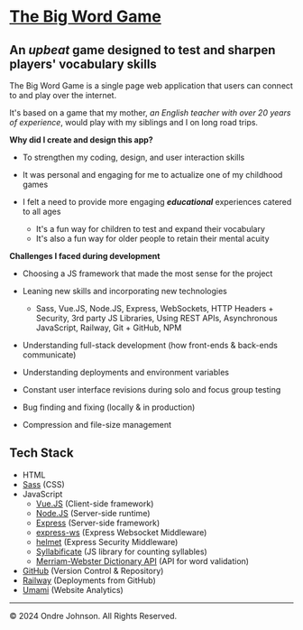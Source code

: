 # [The Big Word Game](https://thebigwordgame.com)
## An _upbeat_ game designed to test and sharpen players' vocabulary skills
The Big Word Game is a single page web application that users can connect to and play over the internet.

It's based on a game that my mother, _an English teacher with over 20 years of experience_, would play with my siblings and I on long road trips. 

**Why did I create and design this app?**
- To strengthen my coding, design, and user interaction skills
- It was personal and engaging for me to actualize one of my childhood games
- I felt a need to provide more engaging ***educational*** experiences catered to all ages
  
  - It's a fun way for children to test and expand their vocabulary
  - It's also a fun way for older people to retain their mental acuity

**Challenges I faced during development**
- Choosing a JS framework that made the most sense for the project
- Leaning new skills and incorporating new technologies
  
  - Sass, Vue.JS, Node.JS, Express, WebSockets, HTTP Headers + Security, 3rd party JS Libraries, Using REST APIs, Asynchronous JavaScript, Railway, Git + GitHub, NPM
- Understanding full-stack development (how front-ends & back-ends communicate)
- Understanding deployments and environment variables
- Constant user interface revisions during solo and focus group testing
- Bug finding and fixing (locally & in production)
- Compression and file-size management

## Tech Stack
- HTML
- [Sass](https://sass-lang.com/) (CSS)
- JavaScript
  - [Vue.JS](https://vuejs.org/) (Client-side framework)
  - [Node.JS](https://nodejs.org/en) (Server-side runtime)
  - [Express](https://expressjs.com/) (Server-side framework)
  - [express-ws](https://www.npmjs.com/package/express-ws) (Express Websocket Middleware)
  - [helmet](https://www.npmjs.com/package/helmet) (Express Security Middleware)
  - [Syllabificate](https://github.com/EndaHallahan/syllabificate) (JS library for counting syllables)
  - [Merriam-Webster Dictionary API](https://dictionaryapi.com/) (API for word validation)
 - [GitHub](https://github.com) (Version Control & Repository)
 - [Railway](https://railway.app) (Deployments from GitHub)
 - [Umami](https://umami.is) (Website Analytics)

- - -
© 2024 Ondre Johnson. All Rights Reserved.
